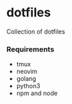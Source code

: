 # dotfiles
Collection of dotfiles

### Requirements

* tmux
* neovim
* golang
* python3
* npm and node
